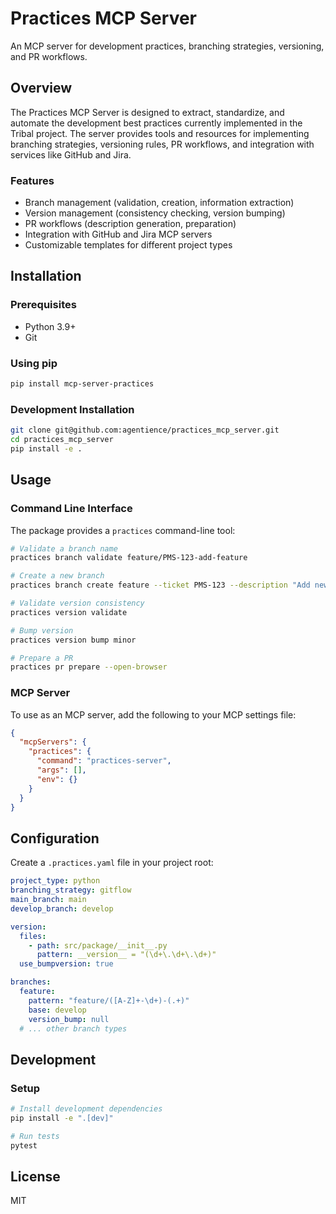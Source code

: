 # Practices MCP Server

An MCP server for development practices, branching strategies, versioning, and PR workflows.

## Overview

The Practices MCP Server is designed to extract, standardize, and automate the development best practices currently implemented in the Tribal project. The server provides tools and resources for implementing branching strategies, versioning rules, PR workflows, and integration with services like GitHub and Jira.

### Features

- Branch management (validation, creation, information extraction)
- Version management (consistency checking, version bumping)
- PR workflows (description generation, preparation)
- Integration with GitHub and Jira MCP servers
- Customizable templates for different project types

## Installation

### Prerequisites

- Python 3.9+
- Git

### Using pip

```bash
pip install mcp-server-practices
```

### Development Installation

```bash
git clone git@github.com:agentience/practices_mcp_server.git
cd practices_mcp_server
pip install -e .
```

## Usage

### Command Line Interface

The package provides a `practices` command-line tool:

```bash
# Validate a branch name
practices branch validate feature/PMS-123-add-feature

# Create a new branch
practices branch create feature --ticket PMS-123 --description "Add new feature"

# Validate version consistency
practices version validate

# Bump version
practices version bump minor

# Prepare a PR
practices pr prepare --open-browser
```

### MCP Server

To use as an MCP server, add the following to your MCP settings file:

```json
{
  "mcpServers": {
    "practices": {
      "command": "practices-server",
      "args": [],
      "env": {}
    }
  }
}
```

## Configuration

Create a `.practices.yaml` file in your project root:

```yaml
project_type: python
branching_strategy: gitflow
main_branch: main
develop_branch: develop

version:
  files:
    - path: src/package/__init__.py
      pattern: __version__ = "(\d+\.\d+\.\d+)"
  use_bumpversion: true

branches:
  feature:
    pattern: "feature/([A-Z]+-\d+)-(.+)"
    base: develop
    version_bump: null
  # ... other branch types
```

## Development

### Setup

```bash
# Install development dependencies
pip install -e ".[dev]"

# Run tests
pytest
```

## License

MIT
